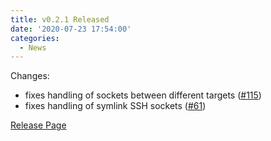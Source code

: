 ```yaml
---
title: v0.2.1 Released
date: '2020-07-23 17:54:00'
categories:
  - News
---
```


Changes:

- fixes handling of sockets between different targets ([#115](https://github.com/earthly/earthly/issues/115))
- fixes handling of symlink SSH sockets ([#61](https://github.com/earthly/earthly/issues/61))

[Release Page](https://github.com/earthly/earthly/releases/tag/v0.2.1)

